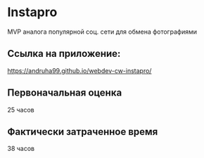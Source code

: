# Instapro

MVP аналога популярной соц. сети для обмена фотографиями

## Ссылка на приложение:

https://andruha99.github.io/webdev-cw-instapro/

## Первоначальная оценка

25 часов

## Фактически затраченное время

38 часов

